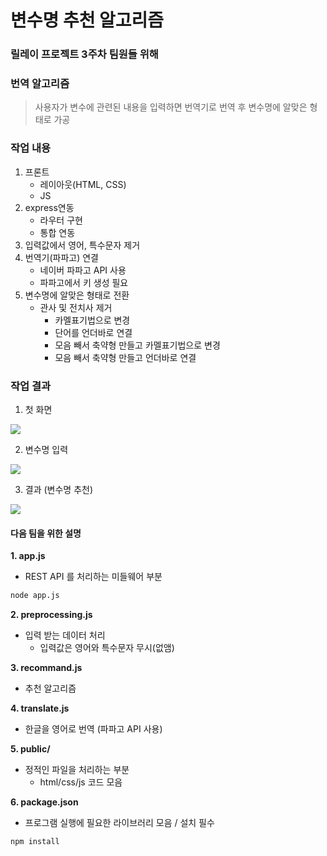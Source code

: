 # 변수명 추천 알고리즘

### 릴레이 프로젝트 3주차 팀원들 위해

### 번역 알고리즘
> 사용자가 변수에 관련된 내용을 입력하면 번역기로 번역 후 변수명에 알맞은 형태로 가공
### 작업 내용

1. 프론트
    - 레이아웃(HTML, CSS)
    - JS
2. express연동
   - 라우터 구현
   - 통합 연동
3. 입력값에서 영어, 특수문자 제거
4. 번역기(파파고) 연결 
    - 네이버 파파고 API 사용
    - 파파고에서 키 생성 필요
7. 변수명에 알맞은 형태로 전환 
    - 관사 및 전치사 제거 
        - 카멜표기법으로 변경
        - 단어를 언더바로 연결
        - 모음 빼서 축약형 만들고 카멜표기법으로 변경
        - 모음 빼서 축약형 만들고 언더바로 연결

### 작업 결과
1. 첫 화면

![](https://i.imgur.com/XS3abZ9.png)

2. 변수명 입력

![](https://i.imgur.com/uyluLv2.png)

3. 결과 (변수명 추천)

![](https://i.imgur.com/LbfzqSp.png)

#### 다음 팀을 위한 설명
**1. app.js**
- REST API 를 처리하는 미들웨어 부분
```sh
node app.js
```

**2. preprocessing.js**
- 입력 받는 데이터 처리 
  - 입력값은 영어와 특수문자 무시(없앰)

**3. recommand.js**
- 추천 알고리즘

**4. translate.js**
 - 한글을 영어로 번역 
 (파파고 API 사용)

**5. public/**
- 정적인 파일을 처리하는 부분 
  - html/css/js 코드 모음

**6. package.json**
 - 프로그램 실행에 필요한 라이브러리 모음 / 설치 필수
```sh
npm install 
```
